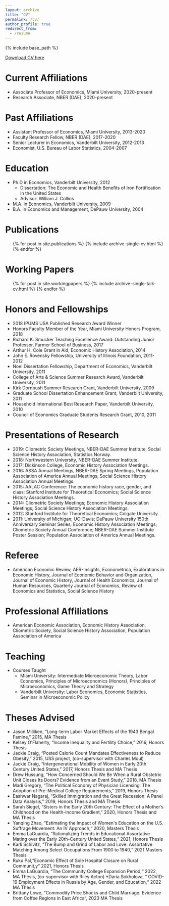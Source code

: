 ```yaml
---
layout: archive
title: "CV"
permalink: /cv/
author_profile: true
redirect_from:
  - /resume
---
```


{% include base_path %}

[Download CV here](http://niemesgt.github.io/files/Niemesh_CV.pdf)


Current Affiliations
======
* Associate Professor of Economics, Miami University, 2020-present
* Research Associate, NBER (DAE), 2020-present

Past Affiliations
======
* Assistant Professor of Economics, Miami University, 2013-2020
* Faculty Research Fellow, NBER (DAE), 2017-2020
* Senior Lecturer in Economics, Vanderbilt University, 2012-2013
* Economist, U.S. Bureau of Labor Statistics, 2004-2007

Education
======
* Ph.D in Economics, Vanderbilt University, 2012
	* Dissertation: The Economic and Health Benefits of Iron Fortification in the United States
	* Advisor: William J. Collins
* M.A. in Economics, Vanderbilt University, 2009
* B.A. in Economics and Management, DePauw University, 2004

Publications
======
  <ul>{% for post in site.publications %}
    {% include archive-single-cv.html %}
  {% endfor %}</ul>
  
Working Papers
======
  <ul>{% for post in site.workingpapers %}
    {% include archive-single-talk-cv.html %}
  {% endfor %}</ul>
  
Honors and Fellowships
======
* 2018 IPUMS USA Published Research Award Winner
* Honors Faculty Member of the Year, Miami University Honors Program, 2018
* Richard K. Smucker Teaching Excellence Award: Outstanding Junior Professor, Farmer School of Business, 2017
* Arthur H. Cole Grant in Aid, Economic History Association, 2014
* John E. Rovensky Fellowship, University of Illinois Foundation, 2011-2012
* Noel Dissertation Fellowship, Department of Economics, Vanderbilt University, 2011 
* College of Arts & Science Summer Research Award, Vanderbilt University, 2011
* Kirk Dornbush Summer Research Grant, Vanderbilt University, 2009 
* Graduate School Dissertation Enhancement Grant, Vanderbilt University, 2011
* Household International Best Research Paper, Vanderbilt University, 2010
* Council of Economics Graduate Students Research Grant, 2010, 2011

Presentations of Research
======
* 2019: Cliometric Society Meetings, NBER-DAE Summer Institute, Social Science History Association, Statistics Norway. 
* 2018: Northwestern University, NBER-DAE Summer Institute. 
* 2017: Dickinson College, Economic History Association Meetings.
* 2016: ASSA Annual Meetings, NBER-DAE Spring Meetings, Population Association of America Annual Meetings, Social Science History Association Annual Meetings.
* 2015: AALAC Conference: The economic history race, gender, and class; Stanford Institute for Theoretical Economics; Social Science History Association Meetings.
* 2014: Cliometric Society Meetings; Economic History Association Meetings; Social Science History Association Meetings.
* 2012: Stanford Institute for Theoretical Economics; Colgate University.
* 2011: University of Michigan; UC-Davis; DePauw University 150th Anniversary Seminar Series; Economic History Association Meetings; Cliometric Society Annual Conference; NBER-DAE Summer Institute Poster Session; Population Association of America Annual Meetings.

Referee
======
* American Economic Review, AER-Insights, Econometrica, Explorations in Economic History, Journal of Economic Behavior and Organization, Journal of Economic History, Journal of Health Economics, Journal of Human Resources, Quarterly Journal of Economics, Review of Economics and Statistics, Social Science History

Professional Affiliations
=======
* American Economic Association, Economic History Association, Cliometric Society, Social Science History Association, Population Association of America

Teaching 
=======
* Courses Taught
	* Miami University: Intermediate Microeconomic Theory, Labor Economics, Principles of Microeconomics (Honors), Principles of Microeconomics, Game Theory and Strategy
	* Vanderbilt University: Labor Economics, Economic Statistics, Seminar in Microeconomic Policy 
	
Theses Advised
=======
* Jason Milliken, “Long-term Labor Market Effects of the 1943 Bengal Famine,” 2015, MA Thesis
* Kelsey O’Flaherty, “Income Inequality and Fertility Choice,” 2016, Honors Thesis
* Jackie Craig, “Posted Calorie Count Mandates Effectiveness to Reduce Obesity,” 2015, USS project, (co-supervisor with Charles Moul)
* Jackie Craig, “Intergenerational Mobility of Women in Early 20th Century United States,” 2017, Honors Thesis and MA Thesis
* Drew Hussung, “How Concerned Should We Be When a Rural Obstetric Unit Closes Its Doors? Evidence from an Event Study,” 2018, MA Thesis
* Madi Gregory, “The Political Economy of Physician Licensing: The Adoption of Pre-Medical College Requirements,” 2019, Honors Thesis 
* Eashwar Nagaraj, “Skilled Immigration and the Great Recession: A Panel Data Analysis,” 2019, Honors Thesis and MA Thesis
* Sarah Siegel, “Sisters in the Early 20th Century: The Effect of a Mother’s Childhood on the Health-Income Gradient,” 2020, Honors Thesis and MA Thesis
* Yanqing Zhao, “Estimating the Impact of Women's Education on the U.S. Suffrage Movement: An IV Approach,“ 2020, Masters Thesis
* Emma LaGuardia, “Rationalizing Trends in Educational Assortative Mating over the Early 20th-Century United States,“ 2021, Honors Thesis
* Karli Schivitz, “The Bump and Grind of Labor and Love: Assortative Matching Among Select Occupations From 1900 to 1940,“ 2021 Masters Thesis
* Ruku Pal,“Economic Effect of Sole Hospital Closure on Rural Communit,y“ 2021, Honors Thesis
* Emma LaGuardia, “The Community College Expansion Period,“ 2022,  MA Thesis, (co-supervisor with Riley Acton)
*Daria Sokholova, “ COVID-19 Employment Effects in Russia by Age, Gender, and Education,“ 2022 MA Thesis
* Brittany Lowe, “Commodity Price Shocks and Child Marriage: Evidence from Coffee Regions in East Africa“, 2023 MA Thesis
